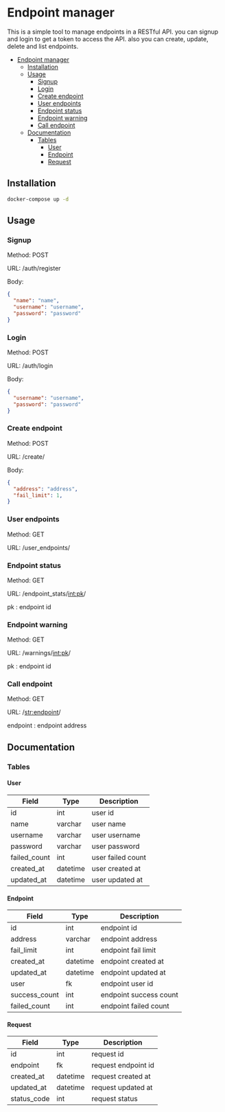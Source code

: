 # Endpoint manager

This is a simple tool to manage endpoints in a RESTful API.
you can signup and login to get a token to access the API.
also you can create, update, delete and list endpoints.

- [Endpoint manager](#endpoint-manager)
  - [Installation](#installation)
  - [Usage](#usage)
    - [Signup](#signup)
    - [Login](#login)
    - [Create endpoint](#create-endpoint)
    - [User endpoints](#user-endpoints)
    - [Endpoint status](#endpoint-status)
    - [Endpoint warning](#endpoint-warning)
    - [Call endpoint](#call-endpoint)
  - [Documentation](#documentation)
    - [Tables](#tables)
      - [User](#user)
      - [Endpoint](#endpoint)
      - [Request](#request)

## Installation

```bash
docker-compose up -d
```

## Usage

### Signup

Method: POST

URL: /auth/register

Body:

```json
{
  "name": "name",
  "username": "username",
  "password": "password"
}
```

### Login

Method: POST

URL: /auth/login

Body:

```json
{
  "username": "username",
  "password": "password"
}
```

### Create endpoint

Method: POST

URL: /create/

Body:

```json
{
  "address": "address",
  "fail_limit": 1,
}
```

### User endpoints

Method: GET

URL: /user_endpoints/

### Endpoint status

Method: GET

URL: /endpoint_stats/<int:pk>/

pk : endpoint id


### Endpoint warning

Method: GET

URL: /warnings/<int:pk>/

pk : endpoint id

### Call endpoint

Method: GET

URL: /<str:endpoint>/

endpoint : endpoint address

## Documentation

### Tables

#### User

| Field | Type | Description |
| --- | --- | --- |
| id | int | user id |
| name | varchar | user name |
| username | varchar | user username |
| password | varchar | user password |
| failed_count | int | user failed count |
| created_at | datetime | user created at |
| updated_at | datetime | user updated at |

#### Endpoint

| Field | Type | Description |
| --- | --- | --- |
| id | int | endpoint id |
| address | varchar | endpoint address |
| fail_limit | int | endpoint fail limit |
| created_at | datetime | endpoint created at |
| updated_at | datetime | endpoint updated at |
| user | fk | endpoint user id |
| success_count | int | endpoint success count |
| failed_count | int | endpoint failed count |

#### Request

| Field | Type | Description |
| --- | --- | --- |
| id | int | request id |
| endpoint | fk | request endpoint id |
| created_at | datetime | request created at |
| updated_at | datetime | request updated at |
| status_code | int | request status |








